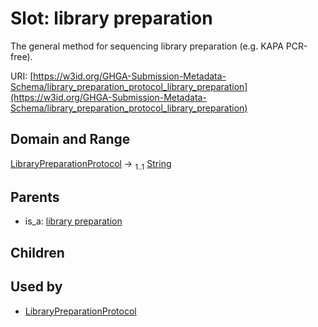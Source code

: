 
# Slot: library preparation


The general method for sequencing library preparation (e.g. KAPA PCR-free).

URI: [https://w3id.org/GHGA-Submission-Metadata-Schema/library_preparation_protocol_library_preparation](https://w3id.org/GHGA-Submission-Metadata-Schema/library_preparation_protocol_library_preparation)


## Domain and Range

[LibraryPreparationProtocol](LibraryPreparationProtocol.md) &#8594;  <sub>1..1</sub> [String](types/String.md)

## Parents

 *  is_a: [library preparation](library_preparation.md)

## Children


## Used by

 * [LibraryPreparationProtocol](LibraryPreparationProtocol.md)
